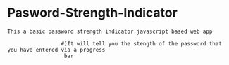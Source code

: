 # Pasword-Strength-Indicator

    This a basic password strength indicator javascript based web app
                     
                     #)It will tell you the stength of the password that you have entered via a progress
                      bar
